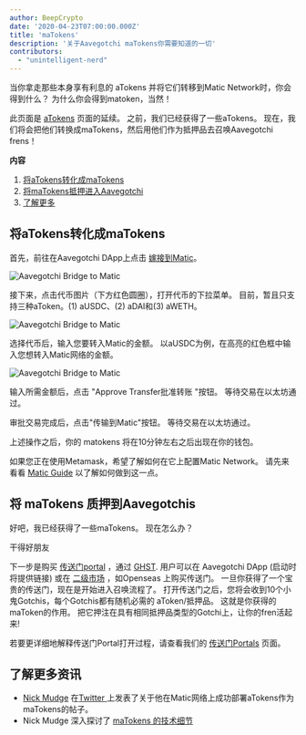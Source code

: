 ```yaml
---
author: BeepCrypto
date: '2020-04-23T07:00:00.000Z'
title: 'maTokens'
description: '关于Aavegotchi maTokens你需要知道的一切'
contributors:
  - "unintelligent-nerd"
---
```


当你拿走那些本身享有利息的 aTokens 并将它们转移到Matic Network时，你会得到什么？ 为什么你会得到matoken，当然！

此页面是 [aTokens](/atokens) 页面的延续。 之前，我们已经获得了一些aTokens。 现在，我们将会把他们转换成maTokens，然后用他们作为抵押品去召唤Aavegotchi frens！

<div class="contentsBox">

**内容**

<ol>
<li><a href=#converting-atokens-into-matokens>将aTokens转化成maTokens</a></li>
<li><a href=#staking-matokens-into-aavegotchis>将maTokens抵押进入Aavegotchi</a></li>
<li><a href=#learn-more>了解更多</a></li>
</ol>

</div>

## 将aTokens转化成maTokens

首先，前往在Aavegotchi DApp上点击  [嫁接到Matic](https://aavegotchi.com/bridge)。

<img class = "bodyImage" src = "/matokens/bridge-to-matic.png" alt = "Aavegotchi Bridge to Matic" />

接下来，点击代币图片（下方红色圆圈），打开代币的下拉菜单。 目前，暂且只支持三种aToken。(1) aUSDC、(2) aDAI和(3) aWETH。

<img class = "bodyImage" src = "/matokens/select-atoken-to-convert.png" alt = "Aavegotchi Bridge to Matic" />

选择代币后，输入您要转入Matic的金额。 以aUSDC为例，在高亮的红色框中输入您想转入Matic网络的金额。

<img class = "bodyImage" src = "/matokens/amount-to-transfer-to-matic.png" alt = "Aavegotchi Bridge to Matic" />

输入所需金额后，点击 "Approve Transfer批准转账 "按钮。 等待交易在以太坊通过。

审批交易完成后，点击"传输到Matic"按钮。 等待交易在以太坊通过。

上述操作之后，你的 matokens 将在10分钟左右之后出现在你的钱包。

如果您正在使用Metamask，希望了解如何在它上配置Matic Network。 请先来看看 [Matic Guide](/matic) 以了解如何做到这一点。

## 将 maTokens 质押到Aavegotchis

好吧，我已经获得了一些maTokens。 现在怎么办？

干得好朋友

下一步是购买 [传送门portal](/portals) ，通过 [GHST](/ghst). 用户可以在 Aavegotchi DApp (启动时将提供链接) 或在 [二级市场](/marketplace) ，如Openseas 上购买传送门。 一旦你获得了一个宝贵的传送门，现在是开始进入召唤流程了。 打开传送门之后，您将会收到10个小鬼Gotchis，每个Gotchis都有随机必需的 aToken/抵押品。 这就是你获得的maToken的作用。 把它押注在具有相同抵押品类型的Gotchi上，让你的fren活起来!

若要更详细地解释传送门Portal打开过程，请查看我们的 [传送门Portals](/portals) 页面。

## 了解更多资讯

* [Nick Mudge](/team#nick-mudge) 在[Twitter ](https://twitter.com/mudgen/status/1352399348219445250)  上发表了关于他在Matic网络上成功部署aTokens作为maTokens的帖子。
* Nick Mudge 深入探讨了 [maTokens 的技术细节](https://aavegotchi.substack.com/p/aaves-interest-bearing-atokens-on)